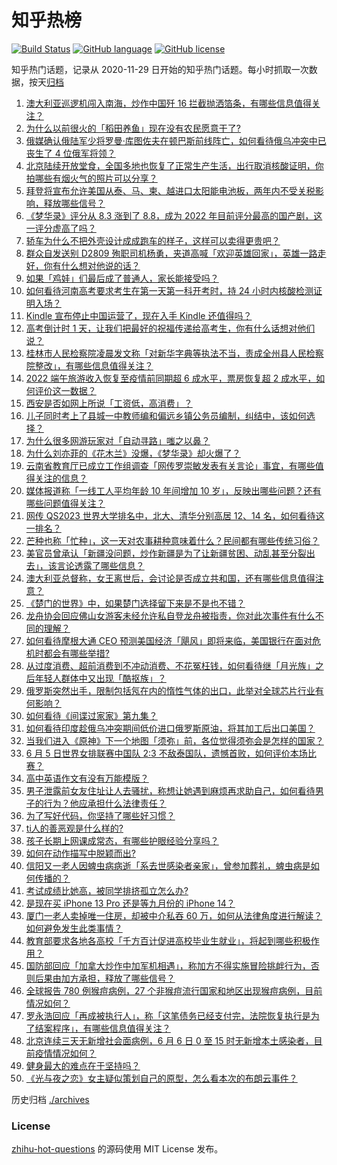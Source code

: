 # 知乎热榜
[![Build Status](https://github.com/ToWeLong/zhihu-hot-questions/workflows/CI/badge.svg)](https://github.com/ToWeLong/zhihu-hot-questions/actions)
[![GitHub language](https://img.shields.io/badge/language-golang-orange.svg)](https://golang.org/)
[![GitHub license](https://img.shields.io/github/license/ToWeLong/zhihu-hot-questions)](https://github.com/ToWeLong/zhihu-hot-questions/blob/main/LICENSE)

知乎热门话题，记录从 2020-11-29 日开始的知乎热门话题。每小时抓取一次数据，按天[归档](./archives)

<!-- BEGIN -->

1. [澳大利亚巡逻机闯入南海，炒作中国歼 16 拦截抛洒箔条，有哪些信息值得关注？](https://www.zhihu.com/question/536249432)
1. [为什么以前很火的「稻田养鱼」现在没有农民愿意干了?](https://www.zhihu.com/question/528819001)
1. [俄媒确认俄陆军少将罗曼·库图佐夫在顿巴斯前线阵亡，如何看待俄乌冲突中已丧生了 4 位俄军将领？](https://www.zhihu.com/question/536231274)
1. [北京陆续开放堂食，全国多地也恢复了正常生产生活，出行取消核酸证明，你拍哪些有烟火气的照片可以分享？](https://www.zhihu.com/question/536288562)
1. [拜登将宣布允许美国从泰、马、柬、越进口太阳能电池板，两年内不受关税影响，释放哪些信号？](https://www.zhihu.com/question/536288645)
1. [《梦华录》评分从 8.3 涨到了 8.8，成为 2022 年目前评分最高的国产剧，这一评分虚高了吗？](https://www.zhihu.com/question/536167374)
1. [轿车为什么不把外壳设计成成跑车的样子，这样可以卖得更贵吧？](https://www.zhihu.com/question/520528313)
1. [群众自发送别 D2809 殉职司机杨勇，夹道高喊「欢迎英雄回家」，英雄一路走好，你有什么想对他说的话？](https://www.zhihu.com/question/536278476)
1. [如果「鸡娃」们最后成了普通人，家长能接受吗？](https://www.zhihu.com/question/458100621)
1. [如何看待河南高考要求考生在第一天第一科开考时，持 24 小时内核酸检测证明入场？](https://www.zhihu.com/question/536098928)
1. [Kindle 宣布停止中国运营了，现在入手 Kindle 还值得吗？](https://www.zhihu.com/question/535768685)
1. [高考倒计时 1 天，让我们把最好的祝福传递给高考生，你有什么话想对他们说？](https://www.zhihu.com/question/536250718)
1. [桂林市人民检察院凌晨发文称「对新华字典等执法不当，责成全州县人民检察院整改」，有哪些信息值得关注？](https://www.zhihu.com/question/536174601)
1. [2022 端午旅游收入恢复至疫情前同期超 6 成水平，票房恢复超 2 成水平，如何评价这一数据？](https://www.zhihu.com/question/536207928)
1. [西安是否如网上所说「工资低，高消费」？](https://www.zhihu.com/question/353434853)
1. [儿子同时考上了县城一中教师编和偏远乡镇公务员编制，纠结中，该如何选择？](https://www.zhihu.com/question/535200717)
1. [为什么很多网游玩家对「自动寻路」嗤之以鼻？](https://www.zhihu.com/question/32004546)
1. [为什么刘亦菲的《花木兰》没爆，《梦华录》却火爆了？](https://www.zhihu.com/question/536248852)
1. [云南省教育厅已成立工作组调查「网传罗崇敏发表有关言论」事宜，有哪些值得关注的信息？](https://www.zhihu.com/question/536327147)
1. [媒体报道称「一线工人平均年龄 10 年间增加 10 岁」，反映出哪些问题？还有哪些问题值得关注？](https://www.zhihu.com/question/536270911)
1. [网传 QS2023 世界大学排名中，北大、清华分别高居 12、14 名，如何看待这一排名？](https://www.zhihu.com/question/535244790)
1. [芒种也称「忙种」，这一天对农事耕种意味着什么？民间都有哪些传统习俗？](https://www.zhihu.com/question/536219562)
1. [美官员曾承认「新疆没问题，炒作新疆是为了让新疆贫困、动乱甚至分裂出去」，该言论透露了哪些信息？](https://www.zhihu.com/question/536312949)
1. [澳大利亚总督称，女王离世后，会讨论是否成立共和国，还有哪些信息值得注意？](https://www.zhihu.com/question/536184578)
1. [《楚门的世界》中，如果楚门选择留下来是不是也不错？](https://www.zhihu.com/question/534627752)
1. [龙舟协会回应佛山女游客未经允许私自登龙舟被指责，你对此次事件有什么不同的理解？](https://www.zhihu.com/question/536259779)
1. [如何看待摩根大通 CEO 预测美国经济「飓风」即将来临，美国银行在面对危机时都会有哪些举措?](https://www.zhihu.com/question/535869158)
1. [从过度消费、超前消费到不冲动消费、不花冤枉钱，如何看待继「月光族」之后年轻人群体中又出现「酷抠族」？](https://www.zhihu.com/question/536263566)
1. [俄罗斯突然出手，限制包括氖在内的惰性气体的出口，此举对全球芯片行业有何影响？](https://www.zhihu.com/question/535889585)
1. [如何看待《间谍过家家》第九集？](https://www.zhihu.com/question/535065316)
1. [如何看待印度趁俄乌冲突期间低价进口俄罗斯原油，将其加工后出口美国？](https://www.zhihu.com/question/536172388)
1. [当我们进入《原神》下一个地图「须弥」前，各位觉得须弥会是怎样的国家？](https://www.zhihu.com/question/492460975)
1. [6 月 5 日世界女排联赛中国队 2:3 不敌泰国队，遗憾首败，如何评价本场比赛？](https://www.zhihu.com/question/536222299)
1. [高中英语作文有没有万能模版？](https://www.zhihu.com/question/279650484)
1. [男子泄露前女友住址让人去骚扰，称想让她遇到麻烦再求助自己，如何看待男子的行为？他应承担什么法律责任？](https://www.zhihu.com/question/536219102)
1. [为了写好代码，你坚持了哪些好习惯？](https://www.zhihu.com/question/535244045)
1. [ti人的善恶观是什么样的?](https://www.zhihu.com/question/536010007)
1. [孩子长期上网课成常态，有哪些护眼经验分享吗？](https://www.zhihu.com/question/536239229)
1. [如何在动作描写中脱颖而出?](https://www.zhihu.com/question/361902302)
1. [信阳又一老人因蜱虫病病逝「系去世感染者亲家」，曾参加葬礼，蜱虫病是如何传播的？](https://www.zhihu.com/question/536026955)
1. [考试成绩比她高，被同学排挤孤立怎么办?](https://www.zhihu.com/question/536318616)
1. [是现在买 iPhone 13 Pro 还是等九月份的 iPhone 14？](https://www.zhihu.com/question/509681741)
1. [厦门一老人卖掉唯一住房，却被中介私吞 60 万，如何从法律角度进行解读？如何避免发生此类事情？](https://www.zhihu.com/question/536162107)
1. [教育部要求各地各高校「千方百计促进高校毕业生就业」，将起到哪些积极作用？](https://www.zhihu.com/question/536345814)
1. [国防部回应「加拿大炒作中加军机相遇」，称加方不得实施冒险挑衅行为，否则后果由加方承担，释放了哪些信号？](https://www.zhihu.com/question/536327325)
1. [全球报告 780 例猴痘病例，27 个非猴痘流行国家和地区出现猴痘病例，目前情况如何？](https://www.zhihu.com/question/536280435)
1. [罗永浩回应「再成被执行人」，称「这笔债务已经支付完，法院恢复执行是为了结案程序」，有哪些信息值得关注？](https://www.zhihu.com/question/536283438)
1. [北京连续三天无新增社会面病例，6 月 6 日 0 至 15 时无新增本土感染者，目前疫情情况如何？](https://www.zhihu.com/question/536341287)
1. [健身最大的难点在于坚持吗？](https://www.zhihu.com/question/525968904)
1. [《光与夜之恋》女主疑似策划自己的原型，怎么看本次的布朗云事件？](https://www.zhihu.com/question/536251652)

<!-- END -->

历史归档 [./archives](./archives)


### License
[zhihu-hot-questions](https://github.com/towelong/zhihu-hot-questions) 的源码使用 MIT License 发布。